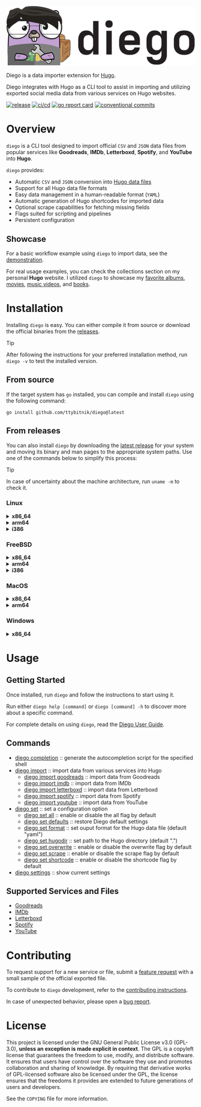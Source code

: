 ![diego](assets/diego_header.png)

Diego is a data importer extension for [Hugo](https://gohugo.io/).

Diego integrates with Hugo as a CLI tool to assist in importing and utilizing exported social media data from various services on Hugo websites.

[![release](https://img.shields.io/github/v/release/ttybitnik/diego)](https://github.com/ttybitnik/diego/releases/latest)
[![ci/cd](https://github.com/ttybitnik/diego/actions/workflows/cicd.yaml/badge.svg)](https://github.com/ttybitnik/diego/actions/workflows/cicd.yaml)
[![go report card](https://goreportcard.com/badge/github.com/ttybitnik/diego)](https://goreportcard.com/badge/github.com/ttybitnik/diego)
[![conventional commits](https://img.shields.io/badge/conventional%20commits-1.0.0-%23FE5196?logo=conventionalcommits&logoColor=white)](https://conventionalcommits.org)
<!-- [!["buy me a coffee"](https://img.shields.io/badge/buy_me_a_coffee-ttybitnik-FFDD00?logo=buymeacoffee&labelColor=gray&logoColor=FFFFFF)](https://buymeacoffee.com/ttybitnik) -->

# Overview

`diego` is a CLI tool designed to import official `CSV` and `JSON` data files from popular services like **Goodreads**, **IMDb**, **Letterboxd**, **Spotify**, and **YouTube** into **Hugo**.

`diego` provides:
- Automatic `CSV` and `JSON` conversion into [Hugo data files](https://gohugo.io/templates/data-templates/)
- Support for all Hugo data file formats
- Easy data management in a human-readable format (`YAML`)
- Automatic generation of Hugo shortcodes for imported data
- Optional scrape capabilities for fetching missing fields
- Flags suited for scripting and pipelines
- Persistent configuration

## Showcase

For a basic workflow example using `diego` to import data, see the [demonstration](docs/demonstration.md).

For real usage examples, you can check the collections section on my personal **Hugo** website. I utilized `diego` to showcase my [favorite albums](https://eternodevir.com/collections/albums/), [movies](https://eternodevir.com/collections/movies/), [music videos](https://eternodevir.com/collections/music-videos/), and [books](https://eternodevir.com/collections/books/).

# Installation

Installing `diego` is easy. You can either compile it from source or download the official binaries from the [releases](https://github.com/ttybitnik/diego/releases).

> [!TIP]
> After following the instructions for your preferred installation method, run `diego -v` to test the installed version.

## From source

If the target system has `go` installed, you can compile and install `diego` using the following command:

```shell
go install github.com/ttybitnik/diego@latest
```

## From releases

You can also install `diego` by downloading the [latest release](https://github.com/ttybitnik/diego/releases/latest) for your system and moving its binary and man pages to the appropriate system paths. Use one of the commands below to simplify this process:

> [!TIP]
> In case of uncertainty about the machine architecture, run `uname -m` to check it.

### Linux

<details>
<summary><b>x86_64</b></summary>

```shell
curl -L https://github.com/ttybitnik/diego/releases/latest/diego.backend_0.1.0_Linux_x86_64.tar.gz | tar -xzvf - -C /tmp/ && cp /tmp/diego.backend ~/.local/bin/ && cp /tmp/man/*.1 ~/.local/share/man/man1/ # x-release-please-version
```

</details>
<details>
<summary><b>arm64</b></summary>

```shell
curl -L https://github.com/ttybitnik/diego/releases/latest/diego.backend_0.1.0_Linux_arm64.tar.gz | tar -xzvf - -C /tmp/ && cp /tmp/diego.backend ~/.local/bin/ && cp /tmp/man/*.1 ~/.local/share/man/man1/ # x-release-please-version
```

</details>
<details>
<summary><b>i386</b></summary>

```shell
curl -L https://github.com/ttybitnik/diego/releases/latest/diego.backend_0.1.0_Linux_i386.tar.gz | tar -xzvf - -C /tmp/ && cp /tmp/diego.backend ~/.local/bin/ && cp /tmp/man/*.1 ~/.local/share/man/man1/ # x-release-please-version
```

</details>

### FreeBSD

<details>
<summary><b>x86_64</b></summary>

```shell
curl -L https://github.com/ttybitnik/diego/releases/latest/diego.backend_0.1.0_Freebsd_x86_64.tar.gz | tar -xzvf - -C /tmp/ && cp /tmp/diego.backend ~/.local/bin/ && cp /tmp/man/*.1 ~/.local/share/man/man1/ # x-release-please-version
```

</details>
<details>
<summary><b>arm64</b></summary>

```shell
curl -L https://github.com/ttybitnik/diego/releases/latest/diego.backend_0.1.0_Freebsd_arm64.tar.gz | tar -xzvf - -C /tmp/ && cp /tmp/diego.backend ~/.local/bin/ && cp /tmp/man/*.1 ~/.local/share/man/man1/ # x-release-please-version
```

</details>
<details>
<summary><b>i386</b></summary>

```shell
curl -L https://github.com/ttybitnik/diego/releases/latest/diego.backend_0.1.0_Freebsd_i386.tar.gz | tar -xzvf - -C /tmp/ && cp /tmp/diego.backend ~/.local/bin/ && cp /tmp/man/*.1 ~/.local/share/man/man1/ # x-release-please-version
```

</details>

### MacOS

<details>
<summary><b>x86_64</b></summary>

```shell
curl -L https://github.com/ttybitnik/diego/releases/latest/diego.backend_0.1.0_Darwin_x86_64.tar.gz | tar -xzvf - -C /tmp/ && cp /tmp/diego.backend ~/.local/bin/ && cp /tmp/man/*.1 ~/.local/share/man/man1/ # x-release-please-version
```

</details>
<details>
<summary><b>arm64</b></summary>

```shell
curl -L https://github.com/ttybitnik/diego/releases/latest/diego.backend_0.1.0_Darwin_arm64.tar.gz | tar -xzvf - -C /tmp/ && cp /tmp/diego.backend ~/.local/bin/ && cp /tmp/man/*.1 ~/.local/share/man/man1/ # x-release-please-version
```

</details>

### Windows

<details>
<summary><b>x86_64</b></summary>

```powershell
Invoke-WebRequest -Uri "https://github.com/ttybitnik/diego/releases/latest/diego.backend_0.1.0_Windows_x86_64.zip" -OutFile "$env:USERPROFILE\Downloads\diego_x86_64.zip" # x-release-please-version
```

</details>

# Usage

## Getting Started

Once installed, run `diego` and follow the instructions to start using it.

Run either `diego help [command]` or `diego [command] -h` to discover more about a specific command.

For complete details on using `diego`, read the [Diego User Guide](docs/user_guide.md).

## Commands

- [diego completion](docs/user_guide.md#diego-completion) :: generate the autocompletion script for the specified shell
- [diego import](docs/user_guide.md#diego-import) :: import data from various services into Hugo
  - [diego import goodreads](docs/user_guide.md#diego-import-goodreads) :: import data from Goodreads
  - [diego import imdb](docs/user_guide.md#diego-import-imdb) :: import data from IMDb
  - [diego import letterboxd](docs/user_guide.md#diego-import-letterboxd) :: import data from Letterboxd
  - [diego import spotify](docs/user_guide.md#diego-import-spotify) :: import data from Spotify
  - [diego import youtube](docs/user_guide.md#diego-import-youtube) :: import data from YouTube
- [diego set](docs/user_guide.md#diego-set) :: set a configuration option
  - [diego set all](docs/user_guide.md#diego-set-all) :: enable or disable the all flag by default
  - [diego set defaults](docs/user_guide.md#diego-set-defaults) :: restore Diego default settings
  - [diego set format](docs/user_guide.md#diego-set-format) :: set ouput format for the Hugo data file (default "yaml")
  - [diego set hugodir](docs/user_guide.md#diego-set-hugodir) :: set path to the Hugo directory (default ".")
  - [diego set overwrite](docs/user_guide.md#diego-set-overwrite) :: enable or disable the overwrite flag by default
  - [diego set scrape](docs/user_guide.md#diego-set-scrape) :: enable or disable the scrape flag by default
  - [diego set shortcode](docs/user_guide.md#diego-set-shortcode) :: enable or disable the shortcode flag by default
- [diego settings](docs/user_guide.md#diego-settings) :: show current settings

## Supported Services and Files

- [Goodreads](docs/user_guide.md#goodreads)
- [IMDb](docs/user_guide.md#imdb)
- [Letterboxd](docs/user_guide.md#letterboxd)
- [Spotify](docs/user_guide.md#spotify)
- [YouTube](docs/user_guide.md#youtube)

# Contributing

To request support for a new service or file, submit a [feature request](https://github.com/ttybitnik/diego/issues/new?assignees=&labels=enhancement&projects=&template=feature_request.md&title=) with a small sample of the official exported file.

To contribute to `diego` development, refer to the [contributing instructions](CONTRIBUTING.md).

In case of unexpected behavior, please open a [bug report](https://github.com/ttybitnik/diego/issues/new?assignees=&labels=bug&projects=&template=bug_report.md&title=).

# License

This project is licensed under the GNU General Public License v3.0 (GPL-3.0), **unless an exception is made explicit in context**. The GPL is a copyleft license that guarantees the freedom to use, modify, and distribute software. It ensures that users have control over the software they use and promotes collaboration and sharing of knowledge. By requiring that derivative works of GPL-licensed software also be licensed under the GPL, the license ensures that the freedoms it provides are extended to future generations of users and developers.

See the `COPYING` file for more information.

